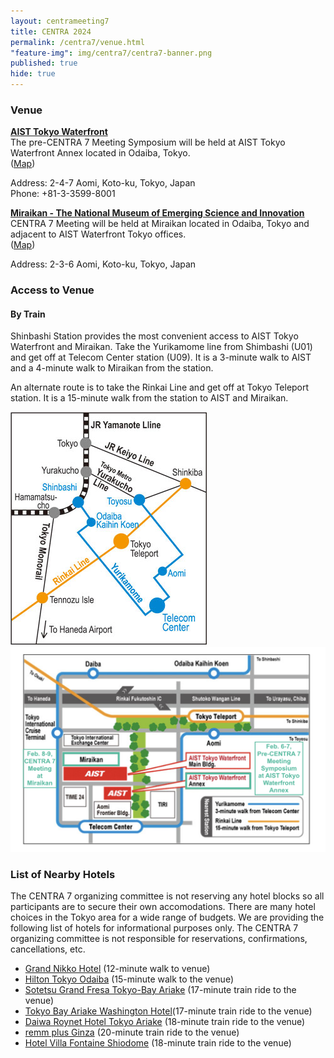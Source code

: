 ```yaml
---
layout: centrameeting7
title: CENTRA 2024
permalink: /centra7/venue.html
"feature-img": img/centra7/centra7-banner.png
published: true
hide: true
---
```


### Venue
[**AIST Tokyo Waterfront**](https://www.aist.go.jp/waterfront/index_en.html)  
The pre-CENTRA 7 Meeting Symposium will be held at AIST Tokyo Waterfront Annex located in Odaiba, Tokyo.  
([Map](https://www.google.com/maps/place/AIST+Tokyo+Waterfront+Annex/@35.6183733,139.7773874,19z/data=!3m1!4b1!4m6!3m5!1s0x60188930dbbb8da5:0x3de698ec244385c8!8m2!3d35.6183733!4d139.7780325!16s%2Fg%2F11fd4q5d4q?authuser=0&entry=ttu))

Address: 2-4-7 Aomi, Koto-ku, Tokyo, Japan  
Phone: +81-3-3599-8001

[**Miraikan - The National Museum of Emerging Science and Innovation**](https://www.miraikan.jst.go.jp/en/)  
CENTRA 7 Meeting will be held at Miraikan located in Odaiba, Tokyo and adjacent to AIST Waterfront Tokyo offices.  
([Map](https://www.google.com/maps/place/The+National+Museum+of+Emerging+Science+and+Innovation/@35.6187864,139.7746668,17z/data=!3m1!5s0x601889fe8b178f81:0xf235a0f8ea536912!4m6!3m5!1s0x601889fef478fdcf:0xf6b165739f8c89a0!8m2!3d35.6193359!4d139.7763995!16s%2Fm%2F02plzvg?authuser=0&entry=ttu))

Address: 2-3-6 Aomi, Koto-ku, Tokyo, Japan  

### Access to Venue  
 
#### By Train
Shinbashi Station provides the most convenient access to AIST Tokyo Waterfront and Miraikan. Take the Yurikamome line from Shimbashi (U01) and get off at Telecom Center station (U09). It is a 3-minute walk to AIST and a 4-minute walk to Miraikan from the station.

An alternate route is to take the Rinkai Line and get off at Tokyo Teleport station. It is a 15-minute walk from the station to AIST and Miraikan.  
  
<img src="/img/centra7/waterfront_train_map.jpg" alt="CENTRA7 train access" style="margin-right: auto;margin-left: auto;" class="img-responsive">  
<img src="/img/centra7/waterfront_area_map.png" alt="CENTRA7 area access" style="margin-right: auto;margin-left: auto;" class="img-responsive">  


### List of Nearby Hotels  
The CENTRA 7 organizing committee is not reserving any hotel blocks so all participants are to secure their own accomodations. There are many hotel choices in the Tokyo area for a wide range of budgets. We are providing the following list of hotels for informational purposes only. The CENTRA 7 organizing committee is not responsible for reservations, confirmations, cancellations, etc.  

* [Grand Nikko Hotel](https://www.tokyo.grandnikko.com/) (12-minute walk to venue)
* [Hilton Tokyo Odaiba](http://www.hilton.com) (15-minute walk to the venue)  
* [Sotetsu Grand Fresa Tokyo-Bay Ariake](https://sotetsu-hotels.com/en/grand-fresa/ariake/) (17-minute train ride to the venue)  
* [Tokyo Bay Ariake Washington Hotel](https://tokyobay.washington-hotels.jp/)(17-minute train ride to the venue)  
* [Daiwa Roynet Hotel Tokyo Ariake](https://www.daiwaroynet.jp/en/ariake/) (18-minute train ride to the venue)
* [remm plus Ginza](https://www.hankyu-hotel.com/en/hotel/remm/ginza) (20-minute train ride to the venue)  
* [Hotel Villa Fontaine Shiodome](https://www.hvf.jp/eng/shiodome/) (18-minute train ride to the venue)  


<!---
## Venue & Lodging

**About Indianapolis, Indiana, the host city, state and Indiana University**
  
IUPUI was established in 1969 and is Indiana's premier urban research university offering more than 550 undergraduate, graduate, and professional programs from Indiana University and Purdue University. Among the many campuses of Indiana University, it is second in size only to the flagship campus of Indiana University - Bloomington. Located in downtown Indianapolis, IUPUI will be the site of CENTRA 6 meetings and activities. Indianapolis is the capital city and the economic and government center of Indiana. And IUPUI is located in the center of it all.

During your stay, an exciting transition will be taking place as IUPUI transforms into two separate institutions, Indiana University Indianapolis and Purdue University in Indianapolis. [Read more about this historic agreement here](https://news.iu.edu/live/news/31735-indiana-university-indianapolis-a-new-era-of-impact-is). So as you make your way around Indianapolis, signs for IUPUI and IU Indianapolis refer to the same campus (where we will have the majority of our activities).

In Indianapolis you can dine at dusk on a patio where tonight’s entrée is made from local, farm-fresh ingredients. And make sure you stop by the International Marketplace where over 70 languages are spoken and you’ll find tasty fare from around the world. Find global premieres of a never-before-seen art exhibit at the Indianapolis Museum of Art. Attend an outdoor concert at the Farm Bureau Insurance Lawn at White River State Park. Or spend some time on Mass Ave, which features five performing arts theaters.

Whether you’re traveling by foot, bicycle, bus, or car, you’ll always have access to one of Indianapolis’s six designated [Cultural Districts](http://www.downtownindy.org/explore-downtown/cultural-districts/) — where you’ll encounter thriving pockets of international and local talent, music, and art.

[Find relevant information about the city of Indianapolis](http://visitindy.com/).<br />
[Learn more about IUPUI](https://www.iupui.edu/about/index.html).

The **Pervasive Technology Institute (PTI) at Indiana University** is the host organization for CENTRA 6 and the accompanying workshop. PTI is a locus for activity and collaboration beyond IU — serving as a point of contact for partners external to IU and a nucleus of new ideas within IU. The “Pervasive” in the name IU Pervasive Technology Institute reflects the foundational importance of computer science, informatics, cyberinfrastructure, and information technology research to most of what is done in academia and industry today.

PTI operates outreach and training activities which reaches thousands of people throughout IU and more than 100,000 people worldwide per year. PTI supports innovation within industries operating within IT. And PTI supports job growth in Indiana, bringing millions of dollars of federal grant funding to the state.

PTI serves as a way for faculty, researchers, librarians, IT professionals, students, humanists, and artists to collaborate to advance IU’s research, creative, and educational activities. PTI spans the spectrum of research, development, delivery, and support of new technologies in ways that cross collaborating units.

The Pervasive Technology Institute at IU is led by executive director, Beth Plale, and chief operating officer, Winona Snapp-Childs.

[Learn more about PTI](https://pti.iu.edu/index.html).

**Facilities and Evening Excursions**

[Meeting spaces at IU Indianapolis (IUPUI)](https://eventservices.iupui.edu/facilities-locations.html) (open the MEETINGS + to view information about University Tower - Presidents Room and University Library)

The **Indiana State Museum** and Historic Sites is a statewide museum network with 12 locations across Indiana. You'll find an incredible collection of artifacts (everything from mastodon bones to T.C. Steele paintings) and our state’s most culturally significant sites to tell larger stories around bigger themes. Whether you’re interested in art, architecture, history or science, we’ve got you covered. Come out and enjoy wide open spaces, explore three floors of fun at our downtown Indianapolis museum, and discover engaging online activities. Welcome to the Indiana State Museum and Historic Sites.

[Indiana State Museum](https://www.indianamuseum.org/visit/)
--->
